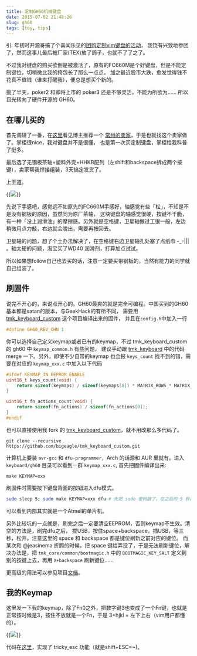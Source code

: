 ```yaml
---
title: 定制GH60机械键盘
date: 2015-07-02 21:48:26
slug: gh60
tags: [toy, tips]
---
```


引: 年初时开源哥搞了个喜闻乐见的[团购定制vim键盘的活动](http://z-shang.github.io/kbd-for-vim.html)，
我饶有兴致地参团了，然而这事儿最后被厂家(TEX)放了鸽子，也就不了了之了。

不过我对键盘的购买欲倒是被激活了，原有的FC660M是个好键盘，但是不能定制键位，切稍微比我的挎包长了那么一点点，
加之最近股市大跌，愈发觉得钱不花真不值钱（谁来打醒我），便总是想买个新的。

挑了半天，poker2 和即将上市的 poker3 还是不够灵活，不能为所欲为…… 所以目光转向了硬件开源的 GH60。

<!--more-->

## 在哪儿买的

首先调研了一番，在[这里](https://hguan.me/2015/02/27/my-gh-60-keyboard.html)看见博主推荐一个
[常州的卖家](http://yikewaishe.taobao.com/)，于是也就找这个卖家做了。掌柜很nice，我对键盘并不是很懂，
也是第一次买定制键盘，掌柜给我科普了挺多。

最后选了无钢板茶轴+塑料外壳+HHKB配列（左shift和backspace拆成两个按键），卖家帮我焊接组装，3天搞定发货了。

上王道。

{{<img src="gh60.jpg" class="center">}}

先说下手感吧，感觉远不如原先的FC660M手感好，轴感觉有些「松」，不知是不是没有钢板的原因，虽然同为原厂茶轴，
这块键盘的轴感觉很硬，按键不干脆，有一种「没上润滑油」的摩擦感。另外就是空格键，卫星轴做过工很一般，左边
稍微用点力敲，右边就会脱出，需要再按回去。

卫星轴的问题，想了个土办法解决了，在空格键右边卫星轴孔处塞了点纸巾 -&#95;-||| 。轴太硬的问题，淘宝买了WD40
润滑剂，打算加点试试。

所以如果想follow自己也去买的话，注意一定要买带钢板的，当然有能力的同学就自己组装了。

## 刷固件

说完不开心的，来说点开心的。GH60最爽的就是完全可编程。中国买到的GH60基本都是satan的版本，与GeekHack的有所不同，
需要用[tmk_keyboard_custom](https://github.com/kairyu/tmk_keyboard_custom) 这个项目编译出来的固件，
并且在`config.h`中加入一行

```c
#define GH60_REV_CHN 1
```

你可以选择自己定义keymap或者已有的keymap，不过 tmk_keyboard_custom 的 gh60 中 `keymap_common.h` 有些问题，
建议手动跟 [tmk_keyboard](http://github.com/tmk/tmk_keyboard) 中的代码 merge 一下。另外，即使不少自带的keymap
也会报 `keys_count` 找不到的错，需要在对应的 `keymap_xxx.c` 中加入以下代码

```c
#ifdef KEYMAP_IN_EEPROM_ENABLE
uint16_t keys_count(void) {
    return sizeof(keymaps) / sizeof(keymaps[0]) * MATRIX_ROWS * MATRIX_COLS;
}

uint16_t fn_actions_count(void) {
    return sizeof(fn_actions) / sizeof(fn_actions[0]);
}
#endif
```

也可以直接使用我 fork 的 [tmk_keyboard_custom](https://github.com/bigeagle/tmk_keyboard_custom)，就不用改那么多代码了。

```
git clone --recursive https://github.com/bigeagle/tmk_keyboard_custom.git
```

计算机上要装 `avr-gcc` 和 `dfu-programmer`，Arch 的话源和 AUR 里就有。进入 `keyboard/gh60` 目录可以看到一群 `keymap_xxx.c`,
首先把固件编译出来:

```
make KEYMAP=xxx
```

刷固件时需要按下键盘背面的按钮进入dfu模式。

```bash
sudo sleep 5; sudo make KEYMAP=xxx dfu # 先把 sudo 密码敲了，在之后的 5 秒期间，按下键盘背面的按钮进入 dfu 模式
```

可以看到内部其实就是一个Atmel的单片机。

另外比较坑的一点就是，刷完之后一定要清空EEPROM，否则keymap不生效。清空的方法是，刷完dfu之后，
拔USB，按住space+backspace，插USB，等三秒，松开。注意这里的 space 和 backspace 都是键位刷新之前对应的键位。
而某次和 @jeasinema 折腾的时候，把 space 键给弄没了，于是无法刷新键位，解决办法是，把 `tmk_core/common/bootmagic.h`
中的 `BOOTMAGIC_KEY_SALT` 定义到别的按键上去，再用 `X+backspace` 刷新键位……

更高级的用法可以参见项目[文档](https://github.com/bigeagle/tmk_keyboard_custom/blob/bigeagle/doc/keymap.md)。

## 我的Keymap

这里发一下我的keymap，除了Fn0之外，把数字键3也变成了一个Fn键，也就是正常按时候是3，按住不放就是一个Fn，于是
3+hjkl = 左下上右（vim用户都懂的）。

{{<img src="gh60_keymap.png" class="center">}}

代码在[这里](https://github.com/bigeagle/tmk_keyboard_custom/blob/bigeagle/keyboard/gh60/keymap_bigeagle.c)，实现了 tricky_esc 功能（就是shift+ESC=~)。

